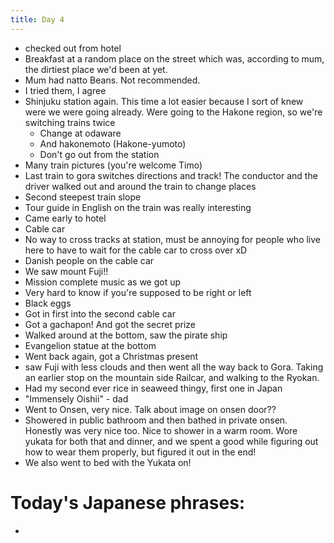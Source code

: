 ```yaml
---
title: Day 4
---
```

* checked out from hotel
* Breakfast at a random place on the street which was, according to mum, the dirtiest place we'd been at yet. 
* Mum had natto Beans. Not recommended. 
* I tried them, I agree
* Shinjuku station again. This time a lot easier because I sort of knew were we were going already. Were going to the Hakone region, so we're switching trains twice
  - Change at odaware
  - And hakonemoto (Hakone-yumoto)
  - Don't go out from the station
* Many train pictures (you're welcome Timo)
* Last train to gora switches directions and track! The conductor and the driver walked out and around the train to change places
* Second steepest train slope
* Tour guide in English on the train was really interesting
* Came early to hotel
* Cable car
* No way to cross tracks at station, must be annoying for people who live here to have to wait for the cable car to cross over xD
* Danish people on the cable car
* We saw mount Fuji!!
* Mission complete music as we got up
* Very hard to know if you're supposed to be right or left
* Black eggs
* Got in first into the second cable car
* Got a gachapon! And got the secret prize
* Walked around at the bottom, saw the pirate ship
* Evangelion statue at the bottom 
* Went back again, got a Christmas present
* saw Fuji with less clouds and then went all the way back to Gora. Taking an earlier stop on the mountain side Railcar, and walking to the Ryokan.
* Had my second ever rice in seaweed thingy, first one in Japan
* "Immensely Oishii" - dad
* Went to Onsen, very nice. Talk about image on onsen door??
* Showered in public bathroom and then bathed in private onsen. Honestly was very nice too. Nice to shower in a warm room. Wore yukata for both that and dinner, and we spent a good while figuring out how to wear them properly, but figured it out in the end! 
* We also went to bed with the Yukata on!

# Today's Japanese phrases:
*